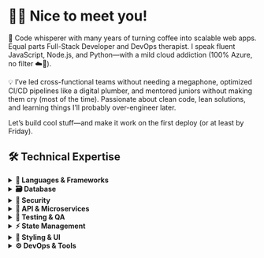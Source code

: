 # 👋🏻 Nice to meet you! 

🧠 Code whisperer with many years of turning coffee into scalable web apps. Equal parts Full-Stack Developer and DevOps therapist. I speak fluent JavaScript, Node.js, and Python—with a mild cloud addiction (100% Azure, no filter ☁️🔵).

💡 I’ve led cross-functional teams without needing a megaphone, optimized CI/CD pipelines like a digital plumber, and mentored juniors without making them cry (most of the time). Passionate about clean code, lean solutions, and learning things I’ll probably over-engineer later.

Let’s build cool stuff—and make it work on the first deploy (or at least by Friday).

## 🛠️ Technical Expertise

<details>
  <summary><strong>🧱 Languages & Frameworks</strong></summary>

  **Backend:**  
  ![Node.js](https://img.shields.io/badge/-Node.js-339933?logo=nodedotjs&logoColor=white) 
  ![Express](https://img.shields.io/badge/-Express-000000?logo=express&logoColor=white) 
  ![Python](https://img.shields.io/badge/-Python-3776AB?logo=python&logoColor=white) 
  ![FastAPI](https://img.shields.io/badge/-FastAPI-009688?logo=fastapi&logoColor=white) 
  ![Flask](https://img.shields.io/badge/-Flask-000000?logo=flask&logoColor=white)  

  **Frontend:**  
  ![JavaScript](https://img.shields.io/badge/-JavaScript-F7DF1E?logo=javascript&logoColor=black) 
  ![TypeScript](https://img.shields.io/badge/-TypeScript-3178C6?logo=typescript&logoColor=white) 
  ![React](https://img.shields.io/badge/-React-61DAFB?logo=react&logoColor=black) 
  ![Angular](https://img.shields.io/badge/-Angular-DD0031?logo=angular&logoColor=white) 
  ![Next.js](https://img.shields.io/badge/-Next.js-000000?logo=nextdotjs&logoColor=white)  
</details>

<details>
  <summary><strong>🗃️ Database</strong></summary>

  ![MySQL](https://img.shields.io/badge/-MySQL-4479A1?logo=mysql&logoColor=white) 
  ![Oracle](https://img.shields.io/badge/-Oracle-F80000?logo=oracle&logoColor=white) 
  ![MariaDB](https://img.shields.io/badge/-MariaDB-003545?logo=mariadb&logoColor=white) 
  ![MongoDB](https://img.shields.io/badge/-MongoDB-47A248?logo=mongodb&logoColor=white)  
</details>

<details>
  <summary><strong>🔐 Security</strong></summary>

  ![OAuth2](https://img.shields.io/badge/-OAuth2-4285F4?logo=openid&logoColor=white) 
  ![JWT](https://img.shields.io/badge/-JWT-000000?logo=jsonwebtokens&logoColor=white) 
  ![Rate Limiting](https://img.shields.io/badge/-Rate%20Limiting-FFC107?logo=throttling&logoColor=black)  
</details>

<details>
  <summary><strong>🔌 API & Microservices</strong></summary>

  **Backend:**  
  ![RESTful APIs](https://img.shields.io/badge/-RESTful%20APIs-FF6F00?logo=json&logoColor=black) 
  ![GraphQL](https://img.shields.io/badge/-GraphQL-E10098?logo=graphql&logoColor=white)  

  **Frontend:**  
  ![Express](https://img.shields.io/badge/-Express-000000?logo=express&logoColor=white) 
  ![NestJS](https://img.shields.io/badge/-NestJS-E0234E?logo=nestjs&logoColor=white)  
</details>

<details>
  <summary><strong>🧪 Testing & QA</strong></summary>

  **Backend:**  
  ![Jest](https://img.shields.io/badge/-Jest-C21325?logo=jest&logoColor=white) 
  ![Mocha](https://img.shields.io/badge/-Mocha-8D6748?logo=mocha&logoColor=white) 
  ![Pytest](https://img.shields.io/badge/-Pytest-0A9EDC?logo=pytest&logoColor=white)  

  **Frontend:**  
  ![Jest](https://img.shields.io/badge/-Jest-C21325?logo=jest&logoColor=white) 
  ![Karma](https://img.shields.io/badge/-Karma-28A745?logo=karma&logoColor=white)  
</details>

<details>
  <summary><strong>⚡ State Management</strong></summary>

  **Backend:**  
  ![Redis](https://img.shields.io/badge/-Redis-DC382D?logo=redis&logoColor=white)  

  **Frontend:**  
  ![Redux](https://img.shields.io/badge/-Redux-764ABC?logo=redux&logoColor=white) 
  ![MobX](https://img.shields.io/badge/-MobX-FF9955?logo=mobx&logoColor=white)  
</details>

<details>
  <summary><strong>🎨 Styling & UI</strong></summary>

  ![Tailwind CSS](https://img.shields.io/badge/-Tailwind%20CSS-06B6D4?logo=tailwindcss&logoColor=white) 
  ![Material-UI](https://img.shields.io/badge/-Material%20UI-0081CB?logo=mui&logoColor=white) 
  ![Bootstrap](https://img.shields.io/badge/-Bootstrap-7952B3?logo=bootstrap&logoColor=white) 
  ![Ant Design](https://img.shields.io/badge/-Ant%20Design-0170FE?logo=ant-design&logoColor=white)  
</details>

<details>
  <summary><strong>⚙️ DevOps & Tools</strong></summary>

  **Backend:**  
  ![Docker](https://img.shields.io/badge/-Docker-2496ED?logo=docker&logoColor=white) 
  ![Git](https://img.shields.io/badge/-Git-F05032?logo=git&logoColor=white) 
  ![npm](https://img.shields.io/badge/-npm-CB3837?logo=npm&logoColor=white)  

  **Frontend:**  
  ![Webpack](https://img.shields.io/badge/-Webpack-8DD6F9?logo=webpack&logoColor=black) 
  ![Vite](https://img.shields.io/badge/-Vite-646CFF?logo=vite&logoColor=white)  
</details>

